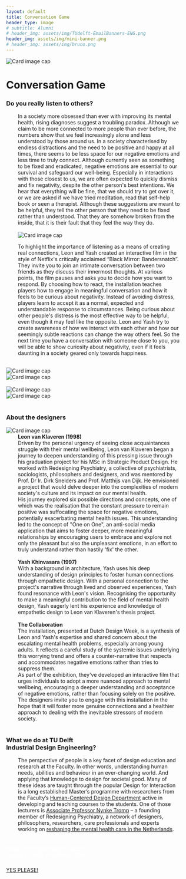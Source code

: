 ```yaml
---
layout: default
title: Conversation Game
header_type: image
# subtitle: Alumni
# header_img: assets/img/TUdelft-EmailBanners-ENG.png
header_img: assets/img/mini-banner.png
# header_img: assets/img/bruno.png
---
```


<!-- <img src="/assets/img/mini-banner.png" alt="Card image cap"> -->
<img src="https://placehold.co/4000x3000" alt="Card image cap">
<br> 


<!-- ## Title 1 -->
<div class="card conv-card shadow">
<div class="card-body">
<h1 class="card-title text-center NeueMachina-project">Conversation Game</h1>
<h3 class="text-center NeueMachina-h4">Do you really listen to others?</h3>
  <div class="card-body text-center" style="margin-left: 2rem;margin-right: 2rem;">
In a society more obsessed than ever with improving its mental health, rising diagnoses suggest a
troubling paradox. Although we claim to be more connected to more people than ever before, the
numbers show that we feel increasingly alone and less understood by those around us. In a society
characterised by endless distractions and the need to be positive and happy at all times, there seems to
be less space for our negative emotions and less time to truly connect. Although currently seen as
something to be fixed and eradicated, negative emotions are essential to our survival and safeguard our
well-being. Especially in interactions with those closest to us, we are often expected to quickly dismiss
and fix negativity, despite the other person's best intentions. We hear that everything will be fine, that we
should try to get over it, or we are asked if we have tried meditation, read that self-help book or seen a
therapist. Although these suggestions are meant to be helpful, they tell the other person that they need to
be fixed rather than understood. That they are somehow broken from the inside, that it is their fault that
they feel the way they do.<br>
<br>
<img src="https://placehold.co/4000x3000" alt="Card image cap">
<br>

To highlight the importance of listening as a means of creating real connections, Leon and Yash created
an interactive film in the style of Netflix's critically acclaimed “Black Mirror: Bandersnatch”. They invite you
to join an intimate conversation between two friends as they discuss their innermost thoughts. At various
points, the film pauses and asks you to decide how you want to respond. By choosing how to react, the
installation teaches players how to engage in meaningful conversation and how it feels to be curious
about negativity. Instead of avoiding distress, players learn to accept it as a normal, expected and
understandable response to circumstances. Being curious about other people's distress is the most
effective way to be helpful, even though it may feel like the opposite. Leon and Yash try to create
awareness of how we interact with each other and how our seemingly subtle reactions can change the
way others feel. So the next time you have a conversation with someone close to you, you will be able to
show curiosity about negativity, even if it feels daunting in a society geared only towards happiness.
  </div>
</div>
</div>
<br>
<div class="container">
  <div class="row">
    <div class="col-sm">
      <img src="https://placehold.co/4000x3000" alt="Card image cap">
    </div>
    <div class="col-sm">
      <img src="https://placehold.co/4000x3000" alt="Card image cap">
    </div>
  </div>
  <br>
  <div class="row">
    <div class="col-sm">
      <img src="https://placehold.co/4000x3000" alt="Card image cap">
    </div>
    <div class="col-sm">
      <img src="https://placehold.co/4000x3000" alt="Card image cap">
    </div>
  </div>
</div>
<br>
<!-- ## Title 2 -->
<div class="card white-card shadow">
<div class="card-body">
<h3 class="card-title text-center NeueMachina-h3">About the designers</h3>
<img src="https://placehold.co/4000x3000" alt="Card image cap">
  <div class="card-body text-center" style="margin-left: 2rem;margin-right: 2rem;">
<b>Leon van Klaveren (1998)</b><br>
Driven by the personal urgency of seeing close acquaintances struggle with their mental wellbeing, Leon
van Klaveren began a journey to deepen understanding of this pressing issue through his graduation
project for his MSc in Strategic Product Design. He worked with Redesigning Psychiatry, a collective of
psychiatrists, sociologists, philosophers and designers, and was mentored by Prof. Dr Ir. Dirk Snelders
and Prof. Matthijs van Dijk. He envisioned a project that would delve deeper into the complexities of
modern society's culture and its impact on our mental health.<br>
His journey explored six possible directions and concepts, one of which was the realisation that the
constant pressure to remain positive was suffocating the space for negative emotions, potentially
exacerbating mental health issues. This understanding led to the concept of "One on One", an anti-social
media application that aims to foster deeper, more meaningful relationships by encouraging users to
embrace and explore not only the pleasant but also the unpleasant emotions, in an effort to truly
understand rather than hastily 'fix' the other.<br><br>
<b>Yash Khinvasara (1997)</b><br>
With a background in architecture, Yash uses his deep understanding of design principles to foster human
connections through empathetic design. With a personal connection to the project's narrative through
lived and observed experiences, Yash found resonance with Leon's vision. Recognising the opportunity to
make a meaningful contribution to the field of mental health design, Yash eagerly lent his experience and
knowledge of empathetic design to Leon van Klaveren's thesis project.<br><br>
<b>The Collaboration</b><br>
The installation, presented at Dutch Design Week, is a synthesis of Leon and Yash's expertise and
shared concern about the escalating mental health problems, especially among young adults. It reflects a
careful study of the systemic issues underlying this worrying trend and offers a counter-narrative that
respects and accommodates negative emotions rather than tries to suppress them.<br>
As part of the exhibition, they've developed an interactive film that urges individuals to adopt a more
nuanced approach to mental wellbeing, encouraging a deeper understanding and acceptance of negative
emotions, rather than focusing solely on the positive. The designers invite you to engage with this
installation in the hope that it will foster more genuine connections and a healthier approach to dealing
with the inevitable stressors of modern society.
  </div>
</div>
</div>
<br>
<!-- ## Title 3   -->
<div class="card white-card shadow">
<div class="card-body">
<h3 class="card-title text-center NeueMachina-h3">What we do at TU Delft<br> Industrial Design Engineering?</h3>
  <div class="card-body text-center" style="margin-left: 2rem;margin-right: 2rem;">
The perspective of people is a key facet of design education and research at the Faculty. In other words,
understanding human needs, abilities and behaviour in an ever-changing world. And applying that
knowledge to design for societal good.
Many of these ideas are taught through the popular Design for Interaction is a long established Master’s
programme with researchers from the Faculty’s 
<a href="https://www.tudelft.nl/io/over-io/afdelingen/human-centered-design" target="_blank"><u>Human-Centered Design Department</u></a>
 active in developing
and teaching courses to the students.
One of those lecturers is 
<a href="https://www.tudelft.nl/io/over-io/personen/tromp-n" target="_blank"><u>Associate Professor Nynke Tromp</u></a> – 
a founding member of Redesigning Psychiatry,
a network of designers, philosophers, researchers, care professionals and experts working on 
<a href="https://www.tudelft.nl/en/stories/articles/mental-health-from-disorder-to-interaction-problem" target="_blank"><u>reshaping the mental health care in the Netherlands</u></a>.
  </div>
</div>
</div>
<br>
<div class="card text-center  blue-card shadow">
  <div class="card-body">
    <h5 class="card-title NeueMachina-h4" style="color:white;">WANT TO KNOW MORE ABOUT <br>TU DELFT AND STUDYING HERE?</h5>
    <a href="https://www.tudelft.nl/en/education/practical-matters/studying-at-tu-delft" class="btn btn-primary NeueMachina">YES PLEASE!</a>
  </div>
</div>